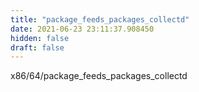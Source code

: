 ```yaml
---
title: "package_feeds_packages_collectd"
date: 2021-06-23 23:11:37.908450
hidden: false
draft: false
---
```


x86/64/package_feeds_packages_collectd

